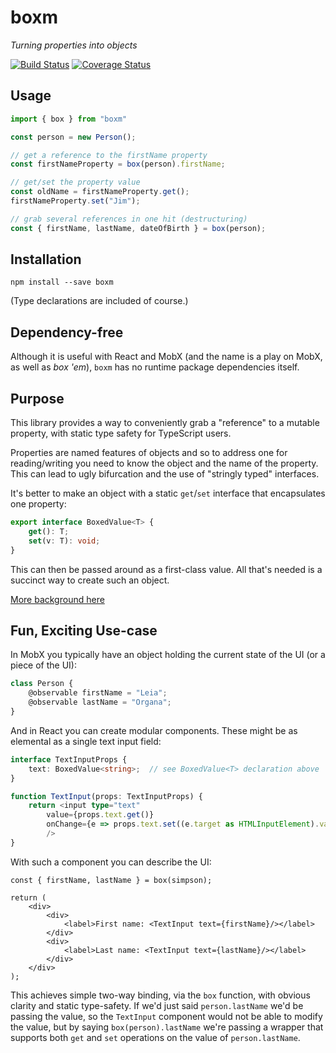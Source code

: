 # boxm
_Turning properties into objects_

[![Build Status](https://travis-ci.org/danielearwicker/boxm.svg?branch=master)](https://travis-ci.org/danielearwicker/boxm)
[![Coverage Status](https://coveralls.io/repos/danielearwicker/boxm/badge.svg?branch=master&service=github)](https://coveralls.io/github/danielearwicker/boxm?branch=master)

## Usage

```ts
import { box } from "boxm"

const person = new Person();

// get a reference to the firstName property
const firstNameProperty = box(person).firstName;

// get/set the property value
const oldName = firstNameProperty.get();
firstNameProperty.set("Jim");

// grab several references in one hit (destructuring)
const { firstName, lastName, dateOfBirth } = box(person);
```

## Installation

```
npm install --save boxm
```

(Type declarations are included of course.)

## Dependency-free

Although it is useful with React and MobX (and the name is a play on MobX, as well as *box 'em*), `boxm` has no runtime package dependencies itself.

## Purpose

This library provides a way to conveniently grab a "reference" to a mutable property, with static type safety for TypeScript users.

Properties are named features of objects and so to address one for reading/writing you need to know the object and the name of the property. This can lead to ugly bifurcation and the use of "stringly typed" interfaces.

It's better to make an object with a static `get`/`set` interface that encapsulates one property:

```ts
export interface BoxedValue<T> { 
    get(): T;
    set(v: T): void;
}
```

This can then be passed around as a first-class value. All that's needed is a succinct way to create such an object.

[More background here](http://danielearwicker.github.io/Box_em_Property_references_for_TypeScript.html)

## Fun, Exciting Use-case

In MobX you typically have an object holding the current state of the UI (or a piece of the UI):

```ts
class Person {
    @observable firstName = "Leia";
    @observable lastName = "Organa";
}
```

And in React you can create modular components. These might be as elemental as a single text input field:

```ts
interface TextInputProps {
    text: BoxedValue<string>;  // see BoxedValue<T> declaration above
}

function TextInput(props: TextInputProps) {
    return <input type="text"
        value={props.text.get()}
        onChange={e => props.text.set((e.target as HTMLInputElement).value)}
        />
}
```

With such a component you can describe the UI:

```tsx
const { firstName, lastName } = box(simpson);

return (
    <div>
        <div>
            <label>First name: <TextInput text={firstName}/></label>
        </div>
        <div>
            <label>Last name: <TextInput text={lastName}/></label>
        </div>
    </div>
);
```

This achieves simple two-way binding, via the `box` function, with obvious clarity and static type-safety. If we'd just said `person.lastName` we'd be passing the value, so the `TextInput` component would not be able to modify the value, but by saying `box(person).lastName` we're passing a wrapper that supports both `get` and `set` operations on the value of `person.lastName`.
